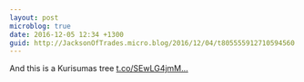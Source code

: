 ```yaml
---
layout: post
microblog: true
date: 2016-12-05 12:34 +1300
guid: http://JacksonOfTrades.micro.blog/2016/12/04/t805555912710594560.html
---
```

And this is a Kurisumas tree [t.co/SEwLG4jmM...](https://t.co/SEwLG4jmMe)
